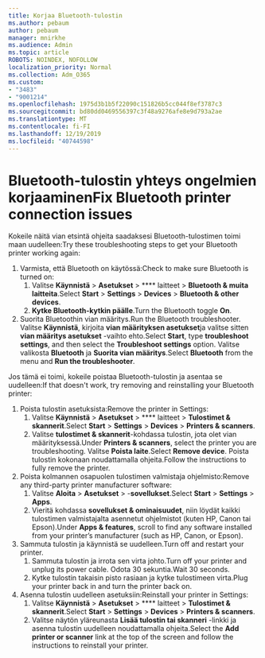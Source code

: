 ```yaml
---
title: Korjaa Bluetooth-tulostin
ms.author: pebaum
author: pebaum
manager: mnirkhe
ms.audience: Admin
ms.topic: article
ROBOTS: NOINDEX, NOFOLLOW
localization_priority: Normal
ms.collection: Adm_O365
ms.custom:
- "3483"
- "9001214"
ms.openlocfilehash: 1975d3b1b5f22090c151826b5cc044f8ef3787c3
ms.sourcegitcommit: bd80dd0469556397c3f48a9276afe8e9d793a2ae
ms.translationtype: MT
ms.contentlocale: fi-FI
ms.lasthandoff: 12/19/2019
ms.locfileid: "40744598"
---
```

# <a name="fix-bluetooth-printer-connection-issues"></a><span data-ttu-id="e7af8-102">Bluetooth-tulostin yhteys ongelmien korjaaminen</span><span class="sxs-lookup"><span data-stu-id="e7af8-102">Fix Bluetooth printer connection issues</span></span>

<span data-ttu-id="e7af8-103">Kokeile näitä vian etsintä ohjeita saadaksesi Bluetooth-tulostimen toimi maan uudelleen:</span><span class="sxs-lookup"><span data-stu-id="e7af8-103">Try these troubleshooting steps to get your Bluetooth printer working again:</span></span>


1. <span data-ttu-id="e7af8-104">Varmista, että Bluetooth on käytössä:</span><span class="sxs-lookup"><span data-stu-id="e7af8-104">Check to make sure Bluetooth is turned on:</span></span>
    1. <span data-ttu-id="e7af8-105">Valitse **Käynnistä** > **Asetukset** > \*\*\*\* laitteet > **Bluetooth & muita laitteita**.</span><span class="sxs-lookup"><span data-stu-id="e7af8-105">Select **Start** > **Settings** > **Devices** > **Bluetooth & other devices**.</span></span>
    2. <span data-ttu-id="e7af8-106">**Kytke Bluetooth-kytkin päälle**.</span><span class="sxs-lookup"><span data-stu-id="e7af8-106">Turn the Bluetooth toggle **On**.</span></span>
2. <span data-ttu-id="e7af8-107">Suorita Bluetoothin vian määritys.</span><span class="sxs-lookup"><span data-stu-id="e7af8-107">Run the Bluetooth troubleshooter.</span></span> <br>
    <span data-ttu-id="e7af8-108">Valitse **Käynnistä**, kirjoita **vian määrityksen asetukset**ja valitse sitten **vian määritys asetukset** -vaihto ehto.</span><span class="sxs-lookup"><span data-stu-id="e7af8-108">Select **Start**, type **troubleshoot settings**, and then select the **Troubleshoot settings** option.</span></span> <span data-ttu-id="e7af8-109">Valitse valikosta **Bluetooth** ja **Suorita vian määritys**.</span><span class="sxs-lookup"><span data-stu-id="e7af8-109">Select **Bluetooth** from the menu and **Run the troubleshooter**.</span></span>

<span data-ttu-id="e7af8-110">Jos tämä ei toimi, kokeile poistaa Bluetooth-tulostin ja asentaa se uudelleen:</span><span class="sxs-lookup"><span data-stu-id="e7af8-110">If that doesn't work, try removing and reinstalling your Bluetooth printer:</span></span>

1. <span data-ttu-id="e7af8-111">Poista tulostin asetuksista:</span><span class="sxs-lookup"><span data-stu-id="e7af8-111">Remove the printer in Settings:</span></span>
    1. <span data-ttu-id="e7af8-112">Valitse **Käynnistä** > **Asetukset** > \*\*\*\* laitteet > **Tulostimet & skannerit**.</span><span class="sxs-lookup"><span data-stu-id="e7af8-112">Select **Start** > **Settings** > **Devices** > **Printers & scanners**.</span></span>
    2. <span data-ttu-id="e7af8-113">Valitse **tulostimet & skannerit**-kohdassa tulostin, jota olet vian määrityksessä.</span><span class="sxs-lookup"><span data-stu-id="e7af8-113">Under **Printers & scanners**, select the printer you are troubleshooting.</span></span> <span data-ttu-id="e7af8-114">Valitse **Poista laite**.</span><span class="sxs-lookup"><span data-stu-id="e7af8-114">Select **Remove device**.</span></span> <span data-ttu-id="e7af8-115">Poista tulostin kokonaan noudattamalla ohjeita.</span><span class="sxs-lookup"><span data-stu-id="e7af8-115">Follow the instructions to fully remove the printer.</span></span>
2. <span data-ttu-id="e7af8-116">Poista kolmannen osapuolen tulostimen valmistaja ohjelmisto:</span><span class="sxs-lookup"><span data-stu-id="e7af8-116">Remove any third-party printer manufacturer software:</span></span>
    1. <span data-ttu-id="e7af8-117">Valitse **Aloita** > **Asetukset** > -**sovellukset**.</span><span class="sxs-lookup"><span data-stu-id="e7af8-117">Select **Start** > **Settings** > **Apps**.</span></span>
    2. <span data-ttu-id="e7af8-118">Vieritä kohdassa **sovellukset & ominaisuudet**, niin löydät kaikki tulostimen valmistajalta asennetut ohjelmistot (kuten HP, Canon tai Epson).</span><span class="sxs-lookup"><span data-stu-id="e7af8-118">Under **Apps & features**, scroll to find any software installed from your printer’s manufacturer (such as HP, Canon, or Epson).</span></span>
3. <span data-ttu-id="e7af8-119">Sammuta tulostin ja käynnistä se uudelleen.</span><span class="sxs-lookup"><span data-stu-id="e7af8-119">Turn off and restart your printer.</span></span>
   1. <span data-ttu-id="e7af8-120">Sammuta tulostin ja irrota sen virta johto.</span><span class="sxs-lookup"><span data-stu-id="e7af8-120">Turn off your printer and unplug its power cable.</span></span> <span data-ttu-id="e7af8-121">Odota 30 sekuntia.</span><span class="sxs-lookup"><span data-stu-id="e7af8-121">Wait 30 seconds.</span></span> 
   2. <span data-ttu-id="e7af8-122">Kytke tulostin takaisin pisto rasiaan ja kytke tulostimeen virta.</span><span class="sxs-lookup"><span data-stu-id="e7af8-122">Plug your printer back in and turn the printer back on.</span></span>
4. <span data-ttu-id="e7af8-123">Asenna tulostin uudelleen asetuksiin:</span><span class="sxs-lookup"><span data-stu-id="e7af8-123">Reinstall your printer in Settings:</span></span>
    1. <span data-ttu-id="e7af8-124">Valitse **Käynnistä** > **Asetukset** > \*\*\*\* laitteet > **Tulostimet & skannerit**.</span><span class="sxs-lookup"><span data-stu-id="e7af8-124">Select **Start** > **Settings** > **Devices** > **Printers & scanners**.</span></span>
    2. <span data-ttu-id="e7af8-125">Valitse näytön yläreunasta **Lisää tulostin tai skanneri** -linkki ja asenna tulostin uudelleen noudattamalla ohjeita.</span><span class="sxs-lookup"><span data-stu-id="e7af8-125">Select the **Add printer or scanner** link at the top of the screen and follow the instructions to reinstall your printer.</span></span>
